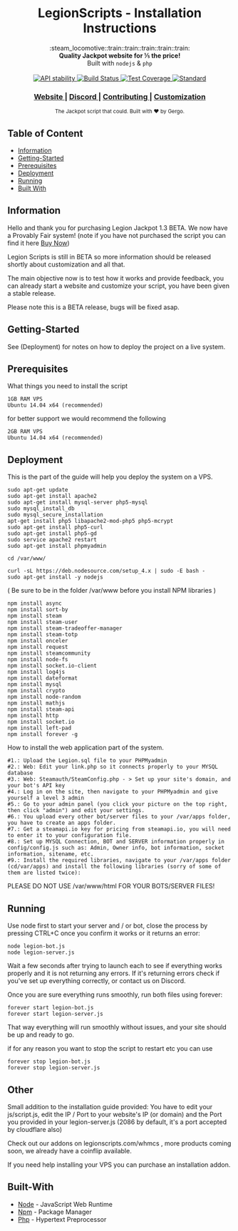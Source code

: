 <h1 align="center">LegionScripts - Installation Instructions</h1>

<div align="center">
  :steam_locomotive::train::train::train::train::train:
</div>
<div align="center">
  <strong>Quality Jackpot website for ⅕ the price!</strong>
</div>
<div align="center">
  Built with <code>nodejs</code> & <code>php</code>
</div>

<br />

<div align="center">
  <!-- Stability -->
  <a href="https://nodejs.org/api/documentation.html#documentation_stability_index">
    <img src="https://img.shields.io/badge/stability-experimental-orange.svg?style=flat-square"
      alt="API stability" />
  </a>
  <!-- Build Status -->
  <a href="https://travis-ci.org/yoshuawuyts/choo">
    <img src="https://img.shields.io/travis/yoshuawuyts/choo/master.svg?style=flat-square"
      alt="Build Status" />
  </a>
  <!-- Test Coverage -->
  <a href="https://codecov.io/github/yoshuawuyts/choo">
    <img src="https://img.shields.io/codecov/c/github/yoshuawuyts/choo/master.svg?style=flat-square"
      alt="Test Coverage" />
  </a>
  <!-- Standard -->
  <a href="https://standardjs.com">
    <img src="https://img.shields.io/badge/code%20style-standard-brightgreen.svg?style=flat-square"
      alt="Standard" />
  </a>
</div>

<div align="center">
  <h3>
    <a href="http://legionscripts.com/">
      Website
    </a>
    <span> | </span>
    <a href="https://discord.gg/zg6EPyJ">
      Discord
    </a>
    <span> | </span>
    <a href="https://github.com/legionscripts/legionscripts/blob/master/contributing.md">
      Contributing
    </a>
    <span> | </span>
    <a href="https://github.com/legionscripts/legionscripts/blob/master/customization.md">
      Customization
    </a>
  </h3>
</div>

<div align="center">
  <sub>The Jackpot script that could. Built with ❤︎ by Gergo.
</div>

## Table of Content
- [Information](#information)
- [Getting-Started](#getting-started)
- [Prerequisites](#prerequisites)
- [Deployment](#deployment)
- [Running](#running)
- [Built With](#built-with)

## Information
Hello and thank you for purchasing Legion Jackpot 1.3 BETA. We now have a Provably Fair system!
(note if you have not purchased the script you can find it here <a href="http://legionscripts.com/"> Buy Now</a>)

Legion Scripts is still in BETA so more information should be released shortly about customization and all that.

The main objective now is to test how it works and provide feedback, you can already start a website and customize your script, you have been given a stable release.

Please note this is a BETA release, bugs will be fixed asap.

## Getting-Started

See (Deployment) for notes on how to deploy the project on a live system.

## Prerequisites

What things you need to install the script

```
1GB RAM VPS
Ubuntu 14.04 x64 (recommended)
```

for better support we would recommend the following
```
2GB RAM VPS
Ubuntu 14.04 x64 (recommended)
```
## Deployment

This is the part of the guide will help you deploy the system on a VPS.

```
sudo apt-get update 
sudo apt-get install apache2 
sudo apt-get install mysql-server php5-mysql 
sudo mysql_install_db 
sudo mysql_secure_installation 
apt-get install php5 libapache2-mod-php5 php5-mcrypt 
sudo apt-get install php5-curl 
sudo apt-get install php5-gd 
sudo service apache2 restart 
sudo apt-get install phpmyadmin

cd /var/www/

curl -sL https://deb.nodesource.com/setup_4.x | sudo -E bash - 
sudo apt-get install -y nodejs
```

( Be sure to be in the folder /var/www before you install NPM libraries ) 

```
npm install async
npm install sort-by
npm install steam
npm install steam-user
npm install steam-tradeoffer-manager
npm install steam-totp
npm install onceler
npm install request
npm install steamcommunity
npm install node-fs
npm install socket.io-client
npm install log4js
npm install dateformat
npm install mysql
npm install crypto
npm install node-random
npm install mathjs
npm install steam-api
npm install http
npm install socket.io
npm install left-pad
npm install forever -g
```
How to install the web application part of the system.
```
#1.: Upload the Legion.sql file to your PHPMyadmin
#2.: Web: Edit your link.php so it connects properly to your MYSQL database
#3.: Web: Steamauth/SteamConfig.php - > Set up your site's domain, and your bot's API key
#4.: Log in on the site, then navigate to your PHPMyadmin and give yourself a level 3 admin
#5.: Go to your admin panel (you click your picture on the top right, then click "admin") and edit your settings.
#6.: You upload every other bot/server files to your /var/apps folder, you have to create an apps folder.
#7.: Get a steamapi.io key for pricing from steamapi.io, you will need to enter it to your configuration file.
#8.: Set up MYSQL Connection, BOT and SERVER information properly in config/config.js such as: Admin, Owner info, bot information, socket information, sitename, etc.
#9.: Install the required libraries, navigate to your /var/apps folder (cd/var/apps) and install the following libraries (sorry of some of them are listed twice):
```
PLEASE DO NOT USE /var/www/html FOR YOUR BOTS/SERVER FILES!

## Running

Use node first to start your server and / or bot, close the process by pressing CTRL+C once you confirm it works or it returns an error:
```
node legion-bot.js
node legion-server.js
```
Wait a few seconds after trying to launch each to see if everything works properly and it is not returning any errors. If it's returning errors check if you've set up everything correctly, or contact us on Discord.

Once you are sure everything runs smoothly, run both files using forever:
```
forever start legion-bot.js
forever start legion-server.js
```
That way everything will run smoothly without issues, and your site should be up and ready to go.

if for any reason you want to stop the script to restart etc you can use
```
forever stop legion-bot.js
forever stop legion-server.js
```

## Other

Small addition to the installation guide provided: You have to edit your js/script.js, edit the IP / Port to your website's IP (or domain) and the Port you provided in your legion-server.js (2086 by default, it's a port accepted by cloudflare also)

Check out our addons on legionscripts.com/whmcs , more products coming soon, we already have a coinflip available.

If you need help installing your VPS you can purchase an installation addon.

## Built-With

* [Node](https://github.com/nodejs/node/blob/master/README.md) - JavaScript Web Runtime
* [Npm](https://github.com/npm/npm) - Package Manager
* [Php](https://github.com/docker-library/php) - Hypertext Preprocessor
